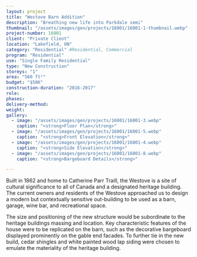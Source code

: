 ```yaml
---
layout: project 
title: "Westove Barn Addition"
description: "Breathing new life into Parkdale semi"
thumbnail: "/assets/images/gen/projects/16001/16001-1-thumbnail.webp"
project-number: 16001
client: "Private Client"
location: "Lakefield, ON"
category: "Residential" #Residential, Commercial 
program: "Residential"
use: "Single Family Residential"
type: "New Construction"
storeys: "1"
area: "560 ft²"
budget: "$50K"
construction-duration: "2016-2017"
role: 
phases: 
delivery-method: 
weight: 
gallery:
  - image: "/assets/images/gen/projects/16001/16001-3.webp"
    caption: "<strong>Floor Plan</strong>"
  - image: "/assets/images/gen/projects/16001/16001-5.webp"
    caption: "<strong>Front Elevation</strong>"
  - image: "/assets/images/gen/projects/16001/16001-4.webp"
    caption: "<strong>Side Elevation</strong>"
  - image: "/assets/images/gen/projects/16001/16001-8.webp"
    caption: "<strong>Bargeboard Details</strong>"

---
```


Built in 1862 and home to Catherine Parr Traill, the Westove is a site of cultural significance to all of Canada and a designated heritage building. The current owners and residents of the Westove approached us to design a modern but contextually sensitive out-building to be used as a barn, garage, wine bar, and recreational space. 

The size and positioning of the new structure would be subordinate to the heritage buildings massing and location. Key characteristic features of the house were to be replicated on the barn, such as the decorative bargeboard displayed prominently on the gable end facades. To further tie in the new build, cedar shingles and white painted wood lap siding were chosen to emulate the materiality of the  heritage building. 
